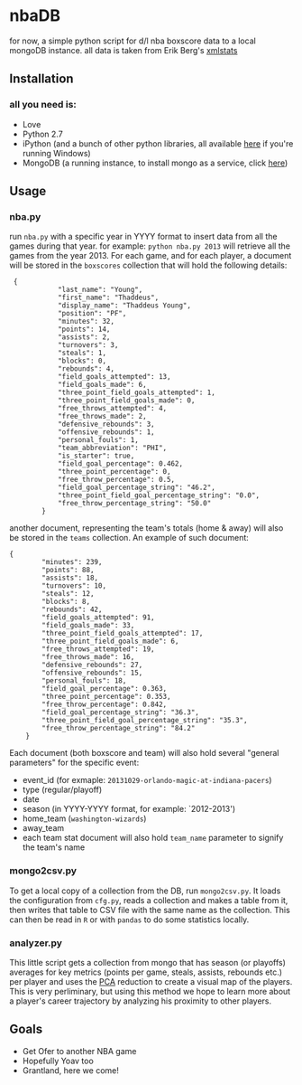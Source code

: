 nbaDB
=====

for now, a simple python script for d/l nba boxscore data to a local mongoDB instance.
all data is taken from Erik Berg's [xmlstats](https://erikberg.com/api)

## Installation


### all you need is:

- Love
- Python 2.7
- iPython (and a bunch of other python libraries, all available [here](http://www.lfd.uci.edu/~gohlke/pythonlibs/) if you're running Windows)
- MongoDB (a running instance, to install mongo as a service, click [here](http://docs.mongodb.org/manual/tutorial/install-mongodb-on-windows/#mongodb-as-a-windows-service))

## Usage

### nba.py

run `nba.py` with a specific year in YYYY format to insert data from all the games during that year. for example:
`python nba.py 2013` will retrieve all the games from the year 2013. For each game, and for each player, a document will be stored in the `boxscores` collection that will hold the following details:

```
 {
            "last_name": "Young",
            "first_name": "Thaddeus",
            "display_name": "Thaddeus Young",
            "position": "PF",
            "minutes": 32,
            "points": 14,
            "assists": 2,
            "turnovers": 3,
            "steals": 1,
            "blocks": 0,
            "rebounds": 4,
            "field_goals_attempted": 13,
            "field_goals_made": 6,
            "three_point_field_goals_attempted": 1,
            "three_point_field_goals_made": 0,
            "free_throws_attempted": 4,
            "free_throws_made": 2,
            "defensive_rebounds": 3,
            "offensive_rebounds": 1,
            "personal_fouls": 1,
            "team_abbreviation": "PHI",
            "is_starter": true,
            "field_goal_percentage": 0.462,
            "three_point_percentage": 0,
            "free_throw_percentage": 0.5,
            "field_goal_percentage_string": "46.2",
            "three_point_field_goal_percentage_string": "0.0",
            "free_throw_percentage_string": "50.0"
        }
```
another document, representing the team's totals (home & away) will also be stored in the `teams` collection. An example of such document:
```
{
        "minutes": 239,
        "points": 88,
        "assists": 18,
        "turnovers": 10,
        "steals": 12,
        "blocks": 8,
        "rebounds": 42,
        "field_goals_attempted": 91,
        "field_goals_made": 33,
        "three_point_field_goals_attempted": 17,
        "three_point_field_goals_made": 6,
        "free_throws_attempted": 19,
        "free_throws_made": 16,
        "defensive_rebounds": 27,
        "offensive_rebounds": 15,
        "personal_fouls": 18,
        "field_goal_percentage": 0.363,
        "three_point_percentage": 0.353,
        "free_throw_percentage": 0.842,
        "field_goal_percentage_string": "36.3",
        "three_point_field_goal_percentage_string": "35.3",
        "free_throw_percentage_string": "84.2"
    }
```

Each document (both boxscore and team) will also hold several "general parameters" for the specific event:
- event_id (for exmaple: `20131029-orlando-magic-at-indiana-pacers`)
- type (regular/playoff)
- date 
- season (in YYYY-YYYY format, for example: `2012-2013')
- home_team (`washington-wizards`)
- away_team
- each team stat document will also hold `team_name` parameter to signify the team's name

### mongo2csv.py

To get a local copy of a collection from the DB, run `mongo2csv.py`. It loads the configuration from `cfg.py`, reads a collection and makes a table from it, then writes that table to CSV file with the same name as the collection. This can then be read in `R` or with `pandas` to do some statistics locally.

### analyzer.py

This little script gets a collection from mongo that has season (or playoffs) averages for key metrics (points per game, steals, assists, rebounds etc.) per player and uses the [PCA](http://en.wikipedia.org/wiki/Principal_component_analysis) reduction to create a visual map of the players. This is very perliminary, but using this method we hope to learn more about a player's career trajectory by analyzing his proximity to other players.

## Goals


- Get Ofer to another NBA game
- Hopefully Yoav too
- Grantland, here we come!






